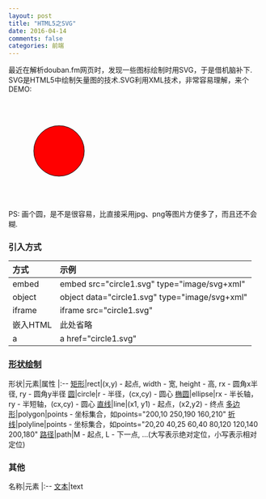 ```yaml
---
layout: post
title: "HTML5之SVG"
date: 2016-04-14
comments: false
categories: 前端
---
```


最近在解析douban.fm网页时，发现一些图标绘制时用SVG，于是借机脑补下. SVG是HTML5中绘制矢量图的技术.SVG利用XML技术，非常容易理解，来个DEMO:
<pre>
<svg xmlns="http://www.w3.org/2000/svg" version="1.1"
       width="200px" height="200px">
    <circle cx="100" cy="100" r="50"
            style="stroke: black; fill: red;"/>
</svg>
</pre>
PS: 画个圆，是不是很容易，比直接采用jpg、png等图片方便多了，而且还不会糊.

### 引入方式

方式|示例
|:--|:--
embed|embed src="circle1.svg" type="image/svg+xml" 
object|object data="circle1.svg" type="image/svg+xml"
iframe|iframe src="circle1.svg"
嵌入HTML|此处省略
a|a href="circle1.svg"

### [形状绘制](http://www.runoob.com/svg/svg-tutorial.html)

形状|元素|属性
|:--
[矩形](http://www.runoob.com/svg/svg-rect.html)|rect|(x,y) - 起点, width - 宽, height - 高, rx - 圆角x半径, ry - 圆角y半径
[圆](http://www.runoob.com/svg/svg-circle.html)|circle|r - 半径，(cx,cy) - 圆心
[椭圆](http://www.runoob.com/svg/svg-ellipse.html)|ellipse|rx - 半长轴，ry - 半短轴，(cx,cy) - 圆心
[直线](http://www.runoob.com/svg/svg-line.html)|line|(x1, y1) - 起点，(x2,y2) - 终点
[多边形](http://www.runoob.com/svg/svg-polygon.html)|polygon|points - 坐标集合，如points="200,10 250,190 160,210"
[折线](http://www.runoob.com/svg/svg-polyline.html)|polyline|points - 坐标集合，如points="20,20 40,25 60,40 80,120 120,140 200,180"
[路径](http://www.runoob.com/svg/svg-path.html)|path|M - 起点, L - 下一点, ...(大写表示绝对定位，小写表示相对定位)

### 其他
名称|元素
|:--
[文本](http://www.runoob.com/svg/svg-text.html)|text
